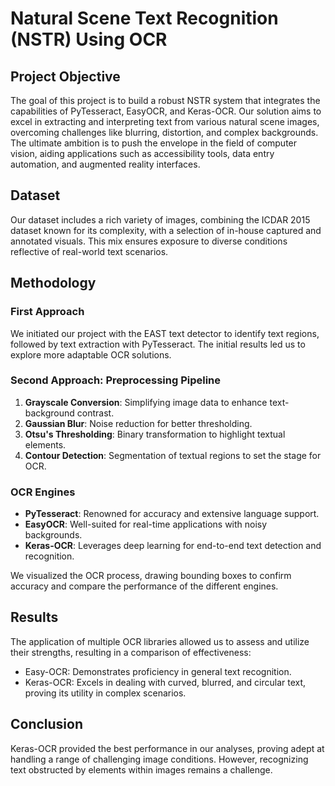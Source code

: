 # Natural Scene Text Recognition (NSTR) Using OCR

## Project Objective

The goal of this project is to build a robust NSTR system that integrates the capabilities of PyTesseract, EasyOCR, and Keras-OCR. Our solution aims to excel in extracting and interpreting text from various natural scene images, overcoming challenges like blurring, distortion, and complex backgrounds. The ultimate ambition is to push the envelope in the field of computer vision, aiding applications such as accessibility tools, data entry automation, and augmented reality interfaces.

## Dataset

Our dataset includes a rich variety of images, combining the ICDAR 2015 dataset known for its complexity, with a selection of in-house captured and annotated visuals. This mix ensures exposure to diverse conditions reflective of real-world text scenarios.

## Methodology

### First Approach

We initiated our project with the EAST text detector to identify text regions, followed by text extraction with PyTesseract. The initial results led us to explore more adaptable OCR solutions.

### Second Approach: Preprocessing Pipeline

1. **Grayscale Conversion**: Simplifying image data to enhance text-background contrast.
2. **Gaussian Blur**: Noise reduction for better thresholding.
3. **Otsu's Thresholding**: Binary transformation to highlight textual elements.
4. **Contour Detection**: Segmentation of textual regions to set the stage for OCR.

### OCR Engines

- **PyTesseract**: Renowned for accuracy and extensive language support.
- **EasyOCR**: Well-suited for real-time applications with noisy backgrounds.
- **Keras-OCR**: Leverages deep learning for end-to-end text detection and recognition.

We visualized the OCR process, drawing bounding boxes to confirm accuracy and compare the performance of the different engines.

## Results

The application of multiple OCR libraries allowed us to assess and utilize their strengths, resulting in a comparison of effectiveness:

- Easy-OCR: Demonstrates proficiency in general text recognition.
- Keras-OCR: Excels in dealing with curved, blurred, and circular text, proving its utility in complex scenarios.

## Conclusion

Keras-OCR provided the best performance in our analyses, proving adept at handling a range of challenging image conditions. However, recognizing text obstructed by elements within images remains a challenge.
